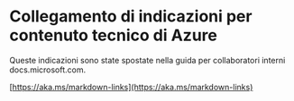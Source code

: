# <a name="linking-guidance-for-azure-technical-content"></a>Collegamento di indicazioni per contenuto tecnico di Azure

Queste indicazioni sono state spostate nella guida per collaboratori interni docs.microsoft.com.

[https://aka.ms/markdown-links](https://aka.ms/markdown-links)

